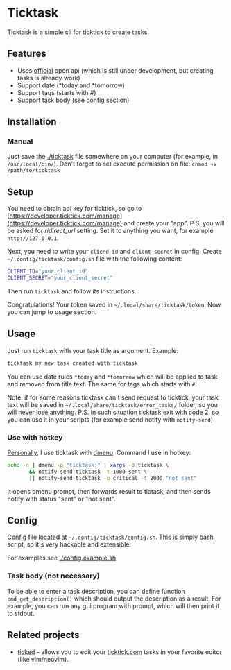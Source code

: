 # Ticktask

Ticktask is a simple cli for [ticktick](https://ticktick.com) to create tasks.

## Features

* Uses [official](https://developer.ticktick.com/docs#/openapi) open api (which
  is still under development, but creating tasks is already work)
* Support date (\*today and \*tomorrow)
* Support tags (starts with #)
* Support task body (see [config](#Config) section)

## Installation

### Manual

Just save the
[./ticktask](https://raw.githubusercontent.com/UnkwUsr/ticktask/master/ticktask)
file somewhere on your computer (for example, in `/usr/local/bin/`). Don't
forget to set execute permission on file: `chmod +x /path/to/ticktask`

## Setup

You need to obtain api key for ticktick, so go to
[https://developer.ticktick.com/manage](https://developer.ticktick.com/manage)
and create your "app". P.S. you will be asked for *ridirect_url* setting. Set
it to anything you want, for example `http://127.0.0.1`.

Next, you need to write your `cliend_id` and `client_secret` in config. Create
`~/.config/ticktask/config.sh` file with the following content:

```sh
CLIENT_ID="your_client_id"
CLIENT_SECRET="your_client_secret"
```

Then run `ticktask` and follow its instructions.

Congratulations! Your token saved in `~/.local/share/ticktask/token`. Now you
can jump to usage section.

## Usage

Just run `ticktask` with your task title as argument. Example:

```sh
ticktask my new task created with ticktask
```

You can use date rules `*today` and `*tomorrow` which will be applied to task
and removed from title text. The same for tags which starts with `#`.

Note: if for some reasons ticktask can't send request to ticktick, your task
text will be saved in `~/.local/share/ticktask/error_tasks/` folder, so you
will never lose anything. P.S. in such situation ticktask exit with code 2, so
you can use it in your scripts (for example send notify with `notify-send`)

### Use with hotkey

[Personally](https://github.com/UnkwUsr/dotfiles/blob/d296e8629f9945efe67e699c0475d3202c53a8d5/config/i3/config#L241-L243),
I use ticktask with [dmenu](https://tools.suckless.org/dmenu/). Command I use
in hotkey:

```bash
echo -n | dmenu -p "ticktask:" | xargs -0 ticktask \
       && notify-send ticktask -t 1000 sent \
       || notify-send ticktask -u critical -t 2000 "not sent"
```

It opens dmenu prompt, then forwards result to tictask, and then sends notify
with status "sent" or "not sent".

## Config

Config file located at `~/.config/ticktask/config.sh`. This is simply bash
script, so it's very hackable and extensible.

For examples see [./config.example.sh](./config.example.sh)

### Task body (not necessary)

To be able to enter a task description, you can define function
`cmd_get_description()` which should output the description as a result. For
example, you can run any gui program with prompt, which will then print it to
stdout.

## Related projects

* [ticked](https://github.com/UnkwUsr/ticked) - allows you to edit your
  [ticktick.com](https://ticktick.com) tasks in your favorite editor (like
  vim/neovim).
